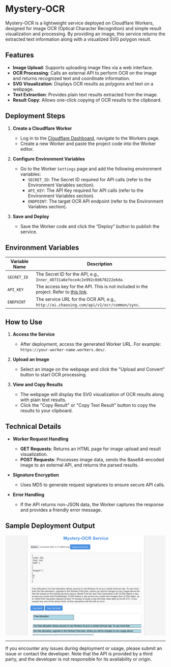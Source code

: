 # Mystery-OCR

Mystery-OCR is a lightweight service deployed on Cloudflare Workers, designed for image OCR (Optical Character Recognition) and simple result visualization and processing. By providing an image, this service returns the extracted text information along with a visualized SVG polygon result.

## Features

- **Image Upload**: Supports uploading image files via a web interface.
- **OCR Processing**: Calls an external API to perform OCR on the image and returns recognized text and coordinate information.
- **SVG Visualization**: Displays OCR results as polygons and text on a webpage.
- **Text Extraction**: Provides plain text results extracted from the image.
- **Result Copy**: Allows one-click copying of OCR results to the clipboard.

## Deployment Steps

1. **Create a Cloudflare Worker**
   - Log in to the [Cloudflare Dashboard](https://dash.cloudflare.com/), navigate to the Workers page.
   - Create a new Worker and paste the project code into the Worker editor.

2. **Configure Environment Variables**
   - Go to the Worker `Settings` page and add the following environment variables:
     - `SECRET_ID`: The Secret ID required for API calls (refer to the Environment Variables section).
     - `API_KEY`: The API Key required for API calls (refer to the Environment Variables section).
     - `ENDPOINT`: The target OCR API endpoint (refer to the Environment Variables section).

3. **Save and Deploy**
   - Save the Worker code and click the “Deploy” button to publish the service.

## Environment Variables

| Variable Name | Description                                                  |
|---------------|--------------------------------------------------------------|
| `SECRET_ID`   | The Secret ID for the API, e.g., `Inner_40731a6efece4c2e992c0d670222e6da`. |
| `API_KEY`     | The access key for the API. This is not included in the project. Refer to [this link](https://linux.do/t/topic/78300/69). |
| `ENDPOINT`    | The service URL for the OCR API, e.g., `http://ai.chaoxing.com/api/v1/ocr/common/sync`. |

## How to Use

1. **Access the Service**
   - After deployment, access the generated Worker URL. For example: `https://your-worker-name.workers.dev/`.

2. **Upload an Image**
   - Select an image on the webpage and click the "Upload and Convert" button to start OCR processing.

3. **View and Copy Results**
   - The webpage will display the SVG visualization of OCR results along with plain text results.
   - Click the "Copy Result" or "Copy Text Result" button to copy the results to your clipboard.

## Technical Details

- **Worker Request Handling**
  - **GET Requests**: Returns an HTML page for image upload and result visualization.
  - **POST Requests**: Processes image data, sends the Base64-encoded image to an external API, and returns the parsed results.

- **Signature Encryption**
  - Uses MD5 to generate request signatures to ensure secure API calls.

- **Error Handling**
  - If the API returns non-JSON data, the Worker captures the response and provides a friendly error message.

## Sample Deployment Output

![Sample](1.png)

---

If you encounter any issues during deployment or usage, please submit an issue or contact the developer. Note that the API is provided by a third party, and the developer is not responsible for its availability or origin.
